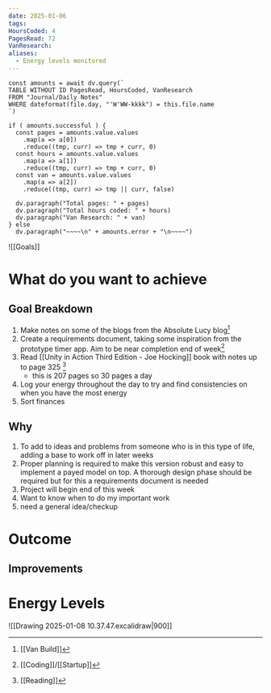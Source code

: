 ```yaml
---
date: 2025-01-06
tags: 
HoursCoded: 4
PagesRead: 72
VanResearch: 
aliases:
  - Energy levels monitored
---
```

```dataviewjs
const amounts = await dv.query(`
TABLE WITHOUT ID PagesRead, HoursCoded, VanResearch
FROM "Journal/Daily Notes"
WHERE dateformat(file.day, "'W'WW-kkkk") = this.file.name
`)

if ( amounts.successful ) {
  const pages = amounts.value.values
    .map(a => a[0])
    .reduce((tmp, curr) => tmp + curr, 0)
  const hours = amounts.value.values
    .map(a => a[1])
    .reduce((tmp, curr) => tmp + curr, 0)
  const van = amounts.value.values
    .map(a => a[2])
    .reduce((tmp, curr) => tmp || curr, false)

  dv.paragraph("Total pages: " + pages)
  dv.paragraph("Total hours coded: " + hours)
  dv.paragraph("Van Research: " + van)
} else
  dv.paragraph("~~~~\n" + amounts.error + "\n~~~~")

```

![[Goals]]
# What do you want to achieve
## Goal Breakdown
1. Make notes on some of the blogs from the Absolute Lucy blog[^1]
2. Create a requirements document, taking some inspiration from the prototype timer app. Aim to be near completion end of week[^2]
3. Read [[Unity in Action Third Edition - Joe Hocking]] book with notes up to page 325 [^3]
	- this is 207 pages so 30 pages a day
4. Log your energy throughout the day to try and find consistencies on when you have the most energy
5. Sort finances
## Why
1. To add to ideas and problems from someone who is in this type of life, adding a base to work off in later weeks 
2. Proper planning is required to make this version robust and easy to implement a payed model on top. A thorough design phase should be required but for this a requirements document is needed
3. Project will begin end of this week
4. Want to know when to do my important work
5. need a general idea/checkup 
# Outcome

## Improvements

# Energy Levels
![[Drawing 2025-01-08 10.37.47.excalidraw|900]]

[^1]: [[Van Build]]
[^2]: [[Coding]]/[[Startup]]
[^3]: [[Reading]]